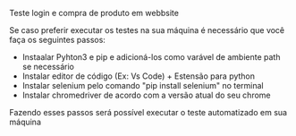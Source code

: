Teste login e compra de produto em webbsite

Se caso preferir executar os testes na sua máquina é necessário que você faça os seguintes passos:

- Instaalar Pyhton3 e pip e adicioná-los como varável de ambiente path se necessário
- Instalar editor de código (Ex: Vs Code) + Estensão para python
- Instalar selenium pelo comando "pip install selenium" no terminal
- Instalar chromedriver de acordo com a versão atual do seu chrome

Fazendo esses passos será possível executar o teste automatizado em sua máquina

